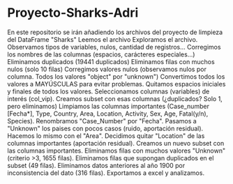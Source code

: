 # Proyecto-Sharks-Adri
En este repositorio se irán añadiendo los archivos del proyecto de limpieza del DataFrame "Sharks"
Leemos el archivo
Exploramos el archivo. Observamos tipos de variables, nulos, cantidad de registros...
Corregimos los nombres de las columnas (espacios, carácteres especiales...)
Eliminamos duplicados (19441 duplicados)
Eliminamos filas con muchos nulos (solo 10 filas)
Corregimos valores nulos (observamos nulos por columna. Todos los valores "object" por "unknown")
Convertimos todos los valores a MAYÚSCULAS para evitar problemas.
Quitamos espacios iniciales y finales de todos los valores.
Seleccionamos columnas (variables) de interés (col_vip).
Creamos subset con esas columnas (¿duplicados? Solo 1, pero eliminamos)
Limpiamos las columnas importantes (Case_number [Fecha*], Type, Country, Area, Location, Activity, Sex, Age, Fatal(y/n), Species).
Renombramos "Case_Number" por "Fecha".
Pasamos a "Unknown" los paises con pocos casos (ruido, aportación residual).
Hacemos lo mismo con el "Area".
Decidimos quitar "Location" de las columnas importantes (aportación residual).
Creamos un nuevo subset con las columnas importantes.
Eliminamos filas con muchos valores "Unknown" (criterio >3, 1655 filas).
Eliminamos filas que supongan duplicados en el subset (49 filas).
Eliminamos datos anteriores al año 1900 por inconsistencia del dato (316 filas).
Exportamos a excel y analizamos. 
